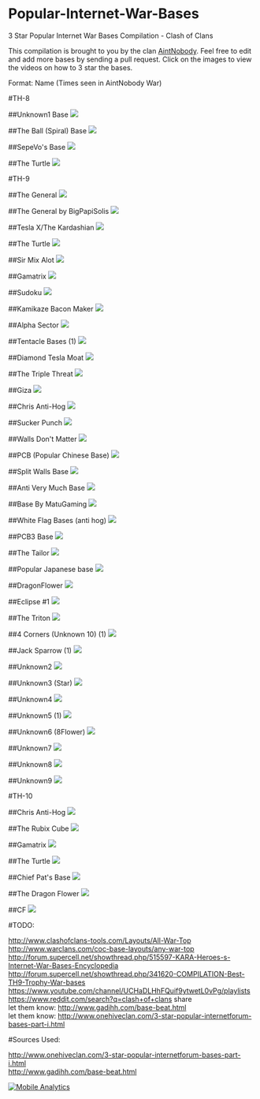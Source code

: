 # Popular-Internet-War-Bases
3 Star Popular Internet War Bases Compilation - Clash of Clans

This compilation is brought to you by the clan [AintNobody](https://docs.google.com/document/d/1RW2IQxHw-8TYP7lvcIQM0SklZIiN4wDMy8BSO6MmiD0/). Feel free to edit and add more bases by sending a pull request. Click on the images to view the videos on how to 3 star the bases.

Format: Name (Times seen in AintNobody War)

#TH-8

##Unknown1 Base
<a href="./TH8/Unknown1%20Base.md">![](http://www.onehiveclan.com/uploads/2/8/8/6/28864503/7399598_orig.png)</a>

##The Ball (Spiral) Base
<a href="./TH8/The%20Ball%20(Spiral)%20Base.md">![](http://www.onehiveclan.com/uploads/2/8/8/6/28864503/3903397_orig.png)</a>

##SepeVo's Base
<a href="./TH8/SepeVo's%20Base.md">![](http://www.onehiveclan.com/uploads/2/8/8/6/28864503/2581270_orig.png)</a>

##The Turtle
<a href="./TH8/The%20Turtle.md">![](http://i.imgur.com/QQoR54G.jpg)</a>

#TH-9

##The General
<a href="./TH9/The%20General.md">![](http://www.onehiveclan.com/uploads/2/8/8/6/28864503/3320575_orig.png)</a>

##The General by BigPapiSolis
<a href="./TH9/The%20General%20by%20BigPapiSolis.md">![](http://www.onehiveclan.com/uploads/2/8/8/6/28864503/5515596_orig.png)</a>

##Tesla X/The Kardashian
<a href="./TH9/Tesla-X,%20The%20Kardashian.md">![](http://www.onehiveclan.com/uploads/2/8/8/6/28864503/7759018_orig.png)</a>

##The Turtle
<a href="./TH9/The%20Turtle.md">![](http://www.onehiveclan.com/uploads/2/8/8/6/28864503/3047222_orig.png)</a>

##Sir Mix Alot
<a href="./TH9/Sir%20Mix%20Alot.md">![](http://www.onehiveclan.com/uploads/2/8/8/6/28864503/8196502_orig.png)</a>

##Gamatrix
<a href="./TH9/Gamatrix.md">![](http://www.onehiveclan.com/uploads/2/8/8/6/28864503/4980940_orig.png)</a>

##Sudoku
<a href="./TH9/Sudoku.md">![](http://www.onehiveclan.com/uploads/2/8/8/6/28864503/7563113_orig.png)</a>

##Kamikaze Bacon Maker
<a href="./TH9/Kamikaze%20Bacon%20Maker.md">![](http://www.onehiveclan.com/uploads/2/8/8/6/28864503/6718308_orig.png)</a>

##Alpha Sector
<a href="./TH9/Alpha%20Sector.md">![](http://www.onehiveclan.com/uploads/2/8/8/6/28864503/432881_orig.png)</a>

##Tentacle Bases (1)
<a href="./TH9/Tentacle%20Bases.md">![](http://i.imgur.com/XfbAi53.jpg)</a>

##Diamond Tesla Moat
<a href="./TH9/Diamond%20Tesla%20Moat.md">![](http://www.onehiveclan.com/uploads/2/8/8/6/28864503/8766365_orig.png)</a>

##The Triple Threat
<a href="./TH9/The%20Triple%20Threat.md">![](http://www.onehiveclan.com/uploads/2/8/8/6/28864503/9565603_orig.png)</a>

##Giza
<a href="./TH9/Giza.md">![](http://www.onehiveclan.com/uploads/2/8/8/6/28864503/6751261_orig.png)</a>

##Chris Anti-Hog
<a href="./TH9/Chris%20Anti-Hog.md">![](http://www.onehiveclan.com/uploads/2/8/8/6/28864503/9441341_orig.png)</a>

##Sucker Punch
<a href="./TH9/Sucker%20Punch.md">![](http://www.onehiveclan.com/uploads/2/8/8/6/28864503/6807375_orig.png)</a>

##Walls Don't Matter
<a href="./TH9/Walls%20Don't%20Matter.md">![](http://www.onehiveclan.com/uploads/2/8/8/6/28864503/1760188_orig.png)</a>

##PCB (Popular Chinese Base)
<a href="./TH9/PCB%20(Popular%20Chinese%20Base).md">![](http://www.onehiveclan.com/uploads/2/8/8/6/28864503/7450830_orig.png)</a>

##Split Walls Base
<a href="./TH9/Split%20Walls%20Base.md">![](http://www.onehiveclan.com/uploads/2/8/8/6/28864503/2230834_orig.png)</a>

##Anti Very Much Base
<a href="./TH9/Anti%20Very%20Much%20Base.md">![](http://www.onehiveclan.com/uploads/2/8/8/6/28864503/1269000_orig.png)</a>

##Base By MatuGaming
<a href="./TH9/Base%20By%20MatuGaming.md">![](http://www.onehiveclan.com/uploads/2/8/8/6/28864503/1615375_orig.png)</a>

##White Flag Bases (anti hog)
<a href="./TH9/White%20Flag%20Bases%20(anti%20hog).md">![](http://www.onehiveclan.com/uploads/2/8/8/6/28864503/2580469_orig.png)</a>

##PCB3 Base
<a href="./TH9/PCB3%20Base.md">![](http://www.onehiveclan.com/uploads/2/8/8/6/28864503/6487746_orig.png)</a>

##The Tailor
<a href="./TH9/The%20Tailor.md">![](http://i.imgur.com/G6Z9YST.jpg)</a>

##Popular Japanese base
<a href="./TH9/Popular%20Japanese%20base.md">![](http://i.imgur.com/5G8tkS5.jpg)</a>

##DragonFlower
<a href="./TH9/DragonFlower.md">![](http://i.imgur.com/IbIxyZ6.jpg)</a>

##Eclipse #1
<a href="./TH9/Eclipse%20%231.md">![](http://i.imgur.com/AOPn78Q.jpg)</a>

##The Triton
<a href="./TH9/The%20Triton.md">![](http://i.imgur.com/eBX1pI2.jpg)</a>

##4 Corners (Unknown 10) (1)
<a href="./TH9/4%20Corners.md">![](http://i.imgur.com/TvJTQhV.jpg)</a>

##Jack Sparrow (1)
<a href="./TH9/Jack%20Sparrow.md">![](http://i.ytimg.com/vi/Prp5feb2rMI/hqdefault.jpg)</a>

##Unknown2
<a href="./TH9/Unknown2.md">![](http://i.imgur.com/sVTCeK9.jpg)</a>

##Unknown3 (Star)
<a href="./TH9/Unknown3%20(Star).md">![](http://i.imgur.com/Qi0AY4G.jpg)</a>

##Unknown4
<a href="./TH9/Unknown4.md">![](http://i.imgur.com/M1XoHtj.jpg)</a>

##Unknown5 (1)
<a href="./TH9/Unknown5.md">![](http://i.imgur.com/Q2bZbD4.jpg)</a>

##Unknown6 (8Flower)
<a href="./TH9/Unknown6%20(8Flower).md">![](http://i.imgur.com/ZmRrV5U.jpg)</a>

##Unknown7
<a href="./TH9/Unknown7.md">![](http://i.imgur.com/bC6Te6s.jpg)</a>

##Unknown8
<a href="./TH9/Unknown8.md">![](http://i.imgur.com/NYNHsYp.jpg)</a>

##Unknown9
<a href="./TH9/Unknown9.md">![](http://i.imgur.com/sJfQNGd.jpg)</a>

#TH-10

##Chris Anti-Hog
<a href="./TH10/Chris%20Anti-Hog.md">![](http://www.onehiveclan.com/uploads/2/8/8/6/28864503/599337_orig.png)</a>

##The Rubix Cube
<a href="./TH10/The%20Rubix%20Cube.md">![](http://www.onehiveclan.com/uploads/2/8/8/6/28864503/1884654_orig.png)</a>

##Gamatrix
<a href="./TH10/Gamatrix.md">![](http://www.onehiveclan.com/uploads/2/8/8/6/28864503/3227684_orig.png)</a>

##The Turtle
<a href="./TH10/The%20Turtle.md">![](http://www.onehiveclan.com/uploads/2/8/8/6/28864503/7789849_orig.png)</a>

##Chief Pat's Base
<a href="./TH10/Chief%20Pat's%20Base.md">![](http://www.onehiveclan.com/uploads/2/8/8/6/28864503/7526890_orig.png)</a>

##The Dragon Flower
<a href="./TH10/The%20Dragon%20Flower.md">![](http://www.onehiveclan.com/uploads/2/8/8/6/28864503/4665970_orig.png)</a>

##CF
<a href="./TH10/CF.md">![](http://i.imgur.com/DIqTnmv.jpg)</a>


#TODO:

http://www.clashofclans-tools.com/Layouts/All-War-Top  
http://www.warclans.com/coc-base-layouts/any-war-top  
http://forum.supercell.net/showthread.php/515597-KARA-Heroes-s-Internet-War-Bases-Encyclopedia  
http://forum.supercell.net/showthread.php/341620-COMPILATION-Best-TH9-Trophy-War-bases  
https://www.youtube.com/channel/UCHaDLHhFQuif9ytwetL0vPg/playlists
https://www.reddit.com/search?q=clash+of+clans share  
let them know: http://www.gadihh.com/base-beat.html  
let them know: http://www.onehiveclan.com/3-star-popular-internetforum-bases-part-i.html  

#Sources Used:

http://www.onehiveclan.com/3-star-popular-internetforum-bases-part-i.html  
http://www.gadihh.com/base-beat.html  

<a href="https://mixpanel.com/f/partner" rel="nofollow"><img src="//cdn.mxpnl.com/site_media/images/partner/badge_light.png" alt="Mobile Analytics" /></a>

